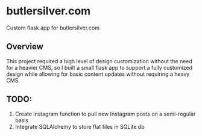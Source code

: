 # butlersilver.com
Custom flask app for butlersilver.com
## Overview
This project required a high level of design customization without the need for a heavier CMS, so I built a small flask app to support a fully customized design while allowing for basic content updates without requiring a heavy CMS.
## TODO:
1. Create instagram function to pull new Instagram posts on a semi-regular basis
2. Integrate SQLAlchemy to store flat files in SQLite db
